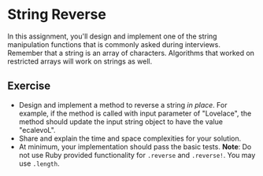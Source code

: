 # String Reverse
In this assignment, you'll design and implement one of the string manipulation functions that is commonly asked during interviews.
Remember that a string is an array of characters. Algorithms that worked on restricted arrays will work on strings as well.

## Exercise
* Design and implement a method to reverse a string *in place*. For example, if the method is called with input parameter of "Lovelace", the method should update the input string object to have the value "ecalevoL".
* Share and explain the time and space complexities for your solution.
* At minimum, your implementation should pass the basic tests.
**Note**: Do not use Ruby provided functionality for `.reverse` and `.reverse!`. You may use `.length`.
